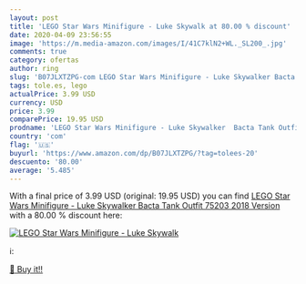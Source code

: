 ```yaml
---
layout: post
title: 'LEGO Star Wars Minifigure - Luke Skywalk at 80.00 % discount'
date: 2020-04-09 23:56:55
image: 'https://m.media-amazon.com/images/I/41C7klN2+WL._SL200_.jpg'
comments: true
category: ofertas
author: ring
slug: 'B07JLXTZPG-com LEGO Star Wars Minifigure - Luke Skywalker Bacta Tank...'
tags: tole.es, lego
actualPrice: 3.99 USD
currency: USD
price: 3.99
comparePrice: 19.95 USD
prodname: 'LEGO Star Wars Minifigure - Luke Skywalker  Bacta Tank Outfit  75203 2018 Version'
country: 'com'
flag: '🇺🇸'
buyurl: 'https://www.amazon.com/dp/B07JLXTZPG/?tag=tolees-20'
descuento: '80.00'
average: '5.485'
---
```


With a final price of 3.99 USD (original: 19.95 USD) you can find [LEGO Star Wars Minifigure - Luke Skywalker  Bacta Tank Outfit  75203 2018 Version](https://www.amazon.com/dp/B07JLXTZPG/?tag=tolees-20) with a  80.00 % discount here:

[![LEGO Star Wars Minifigure - Luke Skywalk](https://m.media-amazon.com/images/I/41C7klN2+WL._SL200_.jpg)](https://www.amazon.com/dp/B07JLXTZPG/?tag=tolees-20)

ℹ️:


[🛒 Buy it!!](https://www.amazon.com/dp/B07JLXTZPG/?tag=tolees-20)

